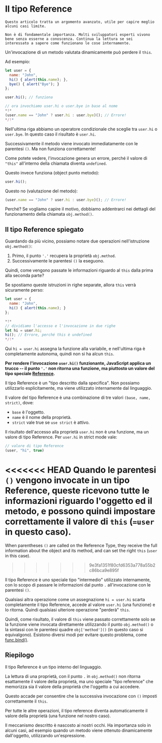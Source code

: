 
# Il tipo Reference

```warn header="Caratteristica avanzata di linguaggio"
Questo articolo tratta un argomento avanzato, utile per capire meglio alcuni casi limite.

Non è di fondamentale importanza. Molti sviluppatori esperti vivono bene senza esserne a conoscenza. Continua la lettura se sei interessato a sapere come funzionano le cose internamente.
```

Un'invocazione di un metodo valutata dinamicamente può perdere il `this`.

Ad esempio:

```js run
let user = {
  name: "John",
  hi() { alert(this.name); },
  bye() { alert("Bye"); }
};

user.hi(); // funziona

// ora invochiamo user.hi o user.bye in base al nome
*!*
(user.name == "John" ? user.hi : user.bye)(); // Errore!
*/!*
```

Nell'ultima riga abbiamo un operatore condizionale che sceglie tra `user.hi` o `user.bye`. In questo caso il risultato è `user.hi`.

Successivamente il metodo viene invocato immediatamente con le parentesi `()`. Ma non funziona correttamente!

Come potete vedere, l'invocazione genera un errore, perché il valore di `"this"` all'interno della chiamata diventa `undefined`.

Questo invece funziona (object punto metodo):
```js
user.hi();
```

Questo no (valutazione del metodo):
```js
(user.name == "John" ? user.hi : user.bye)(); // Errore!
```

Perché? Se vogliamo capire il motivo, dobbiamo addentrarci nei dettagli del funzionamento della chiamata `obj.method()`.

## Il tipo Reference spiegato

Guardando da più vicino, possiamo notare due operazioni nell'istruzione `obj.method()`:

1. Primo, il punto `'.'` recupera la proprietà `obj.method`.
2. Successivamente le parentesi `()` la eseguono.

Quindi, come vengono passate le informazioni riguardo al `this` dalla prima alla seconda parte?

Se spostiamo queste istruzioni in righe separate, allora `this` verrà sicuramente perso:

```js run
let user = {
  name: "John",
  hi() { alert(this.name); }
};

*!*
// dividiamo l'accesso e l'invocazione in due righe
let hi = user.hi;
hi(); // Errore, perché this è undefined
*/!*
```

Qui `hi = user.hi` assegna la funzione alla variabile, e nell'ultima riga è completamente autonoma, quindi non si ha alcun `this`.

**Per rendere l'invocazione `user.hi()` funzionante, JavaScript applica un trucco -- il punto `'.'` non ritorna una funzione, ma piuttosto un valore del tipo speciale [Reference](https://tc39.github.io/ecma262/#sec-reference-specification-type).**

Il tipo Reference è un "tipo descritto dalla specifica". Non possiamo utilizzarlo esplicitamente, ma viene utilizzato internamente dal linguaggio.

Il valore del tipo Reference è una combinazione di tre valori `(base, name, strict)`, dove:

- `base` è l'oggetto.
- `name` è il nome della proprietà.
- `strict` vale true se `use strict` è attivo.

Il risultato dell'accesso alla proprietà `user.hi` non è una funzione, ma un valore di tipo Reference. Per `user.hi` in strict mode vale:

```js
// valore di tipo Reference
(user, "hi", true)
```

<<<<<<< HEAD
Quando le parentesi `()` vengono invocate in un tipo Reference, queste ricevono tutte le informazioni riguardo l'oggetto ed il metodo, e possono quindi impostare correttamente il valore di `this` (`=user` in questo caso).
=======
When parentheses `()` are called on the Reference Type, they receive the full information about the object and its method, and can set the right `this` (`user` in this case).
>>>>>>> 9e3fa1351f80cfd6353a778a55b2c86bca9e895f

Il tipo Reference è uno speciale tipo "intermedio" utilizzato internamente, con lo scopo di passare le informazioni dal punto `.` all'invocazione con le parentesi `()`.

Qualsiasi altra operazione come un assegnazione `hi = user.hi` scarta completamente il tipo Reference, accede al valore `user.hi` (una funzione) e lo ritorna. Quindi qualsiasi ulteriore operazione "perderà" `this`.

Quindi, come risultato, il valore di `this` viene passato correttamente solo se la funzione viene invocata direttamente utilizzando il punto `obj.method()` o la sintassi con le parentesi quadre `obj['method']()` (in questo caso si equivalgono). Esistono diversi modi per evitare questo problema, come [func.bind()](/bind#solution-2-bind).

## Riepilogo

Il tipo Reference è un tipo interno del linguaggio.

La lettura di una proprietà, con il punto `.` in `obj.method()` non ritorna esattamente il valore della proprietà, ma uno speciale "tipo reference" che memorizza sia il valore della proprietà che l'oggetto a cui accedere.

Questo accade per consentire che la successiva invocazione con `()` imposti correttamente il `this`.

Per tutte le altre operazioni, il tipo reference diventa automaticamente il valore della proprietà (una funzione nel nostro caso).

Il meccanismo descritto è nascosto ai nostri occhi. Ha importanza solo in alcuni casi, ad esempio quando un metodo viene ottenuto dinamicamente dall'oggetto, utilizzando un'espressione.
